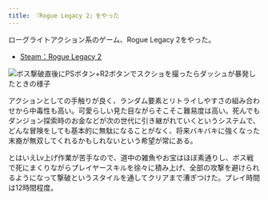 ```yaml
---
title: 『Rogue Legacy 2』をやった
---
```

ローグライトアクション系のゲーム、Rogue Legacy 2をやった。

*   [Steam：Rogue Legacy 2](https://store.steampowered.com/app/1253920/Rogue_Legacy_2/?l=japanese)

![](https://lh3.googleusercontent.com/docs/ADP-6oEnEVG9vetYBNfAdvkCBAQWFnGRWF6wOelLzYt8YF6XZJb5VbDoSNr867umfss3zCaZXf10wjH1EieSw6DtgI-wmbyYW8O3CMHYtii7EhX2GMCBOqXOCGjCSX9Qv7vxHsj8dhvuR3iSKwp-4xUdLDtqE15uGp9LlLhdh9a4AnGeVXDl1_DiqCPx3soBdCd_vYH6MEfWluXkrxCwDTP298_qv-52b2fZNn8SnZy8BpXv1kxyKWS5dZqJneXhczuFIjEkKecuQlQ89z3IfmpVtmWgGsa0iP8wMp2-010d5MHm51HOFGMC197xFuIBGUc_HH-oflCoykslQTYC0JzHq3POFw75WgHXdLyJrNVjJk12tQVqGa4s4aDnynl1f1wG1KQYB_NR7UMwl8aqrQXj8UHJSBJ5YPMz3XzqSxLAlDpaEPp3f6PbdElXlXNfWd_mRFoVcbNbQF0jjUK-A-A29nI5D9At4ZbWz3zzNV-r2YWpf_9oIgqRgeBDc19LMGSjirdYfYDGez8FRzpsNNEoVYWRYvJ-3vdIjy91QzNT9-XygkGYsNWkGu6Dxqpn3qm5IdJmuOGTt-l6jeTslQ7k1RHBK6S4eDVQLKT2IvU_yKWDnh7IupivJYLydne_yE0VuUgjgxDCTPZbBkCse0y_r-YF8zcuTVb0BCdnjG7XeoycubiWGA7Oiu9IzhMOHcsuWey6qRJqW-TuUGEyLBnpM8DwoHmNC1UZH2_SA7pWXQkviuTMbWzuKPfVLhf2fB9_CRnoNXLqLR9iBfX_hdsOEJHSh_GwhsTNui8Ezeys3ZoW0oqMlObavC1emoHrep5X7WVGvrgAcXyuZJbsI6Ds3Kt03mdL6MkhJfABROWnsUQFFRpHEkknyr_fa52Y2ju0r3358SzFRDLMpEu7ZG_VlJY45b-l4K-ZRpu8sEMKy41rEjMbU28zh1dM4wQ-c8SrFLVK4LQ9AzRt25dFrDkzThul5sdYgDLp6ROt_6vFSf0sg3GBHBSv8U_IIThLBA2ez7EeVJnuxSPH7yLLnEO97Hs12KImloPMtsGAkl0Rpb2TAQreRxAm14VSFwoe4lf--1DTTZR9pkmr7v9rdodUs3MswWYz9zizQ9RGdkzOLjubU1DDLH-hvh06GC1ljyI5N1Fs6nNS3XYPtjKUuTzYYbIhBdsVLeZJtigGihz0mP7R93MmkIPpqfgCNbBXzrbpoDcNc8up6t5x_JRfWlS0YhaFKDcpMfMRUvuwEbSEHIK8cIVjIw "ボス撃破直後にPSボタン+R2ボタンでスクショを撮ったらダッシュが暴発したときの様子")

アクションとしての手触りが良く、ランダム要素とリトライしやすさの組み合わせから中毒性も高い。可愛らしい見た目ながらそこそこ難易度は高い。死んでもダンジョン探索時のお金などが次の世代に引き継がれていくというシステムで、どんな冒険をしても基本的に無駄になることがなく、将来バキバキに強くなった末裔が無双してくれるかもしれないという希望が常にある。

とはいえLv上げ作業が苦手なので、道中の雑魚やお宝はほぼ素通りし、ボス戦で死にまくりながらプレイヤースキルを徐々に積み上げ、全部の攻撃を避けられるようになって撃破というスタイルを通してクリアまで漕ぎつけた。プレイ時間は12時間程度。
